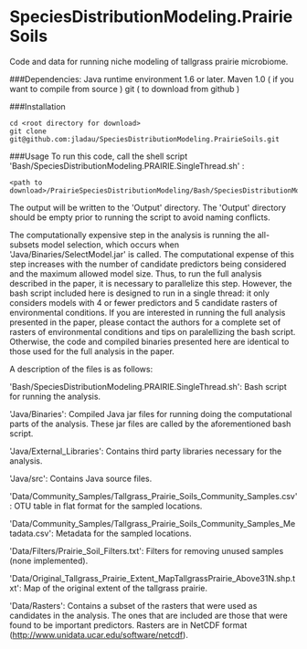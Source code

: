 SpeciesDistributionModeling.PrairieSoils
========================================

Code and data for running niche modeling of tallgrass prairie microbiome.

###Dependencies: 
Java runtime environment 1.6 or later.
Maven 1.0 ( if you want to compile from source )
git ( to download from github )

###Installation
```
cd <root directory for download>
git clone git@github.com:jladau/SpeciesDistributionModeling.PrairieSoils.git
```

###Usage
To run this code, call the shell script 'Bash/SpeciesDistributionModeling.PRAIRIE.SingleThread.sh' :

```
<path to download>/PrairieSpeciesDistributionModeling/Bash/SpeciesDistributionModeling.PRAIRIE.SingleThread.sh'
```

The output will be written to the 'Output' directory.   The 'Output' directory should be empty prior to running the script to avoid naming conflicts.

The computationally expensive step in the analysis is running the all-subsets model selection, which occurs when 'Java/Binaries/SelectModel.jar' is called.  The computational expense of this step increases with the number of candidate predictors being considered and the maximum allowed model size.  Thus, to run the full analysis described in the paper, it is necessary to parallelize this step.  However, the bash script included here is designed to run in a single thread: it only considers models with 4 or fewer predictors and 5 candidate rasters of environmental conditions.   If you are interested in running the full analysis presented in the paper, please contact the authors for a complete set of rasters of environmental conditions and tips on paralellizing the bash script.  Otherwise, the code and compiled binaries presented here are identical to those used for the full analysis in the paper.

A description of the files is as follows:

'Bash/SpeciesDistributionModeling.PRAIRIE.SingleThread.sh': Bash script for running the analysis.

'Java/Binaries':  Compiled Java jar files for running doing the computational parts of the analysis.  These jar files are called by the aforementioned bash script.

'Java/External_Libraries': Contains third party libraries necessary for the analysis.

'Java/src': Contains Java source files.

'Data/Community_Samples/Tallgrass_Prairie_Soils_Community_Samples.csv':  OTU table in flat format for the sampled locations.

'Data/Community_Samples/Tallgrass_Prairie_Soils_Community_Samples_Metadata.csv':  Metadata for the sampled locations.

'Data/Filters/Prairie_Soil_Filters.txt':  Filters for removing unused samples (none implemented).

'Data/Original_Tallgrass_Prairie_Extent_MapTallgrassPrairie_Above31N.shp.txt':  Map of the original extent of the tallgrass prairie.

'Data/Rasters': Contains a subset of the rasters that were used as candidates in the analysis.  The ones that are included are those that were found to be important predictors.  Rasters are in NetCDF format (http://www.unidata.ucar.edu/software/netcdf).

